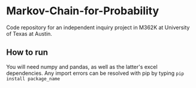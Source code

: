 # Markov-Chain-for-Probability
Code repository for an independent inquiry project in M362K at University of Texas at Austin.
## How to run
You will need numpy and pandas, as well as the latter's excel dependencies. Any import errors can be resolved with pip by typing `pip install package_name`